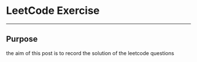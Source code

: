 # LeetCode Exercise 
---
## Purpose 
the aim of this post is to record the solution of the leetcode questions
